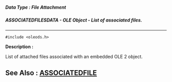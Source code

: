 ##### Data Type : File Attachment
##### ASSOCIATEDFILESDATA - OLE Object - List of associated files.
---
```
#include <oleods.h>
```
**Description :**

List of attached files associated with an embedded OLE 2 object.

**See Also :**
[ASSOCIATEDFILE](/reference/Data/ASSOCIATEDFILE)
---
